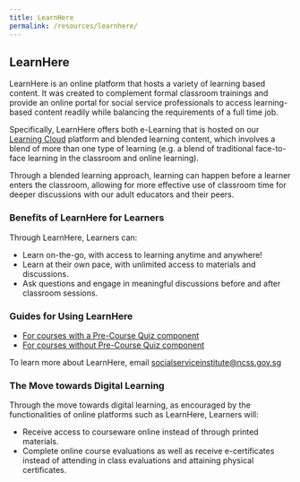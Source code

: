 ```yaml
---
title: LearnHere
permalink: /resources/learnhere/
---
```


## LearnHere
LearnHere is an online platform that hosts a variety of learning based content. It was created to complement formal classroom trainings and provide an online portal for social service professionals to access learning-based content readily while balancing the requirements of a full time job.

Specifically, LearnHere offers both e-Learning that is hosted on our [Learning Cloud](https://learningcloud.sg/pages/external-dashboard.jsf;ilp_JSESSIONID=F1095C87D03086A2672664730D6D7D46?dashboardId=1) platform and blended learning content, which involves a blend of more than one type of learning (e.g. a blend of traditional face-to-face learning in the classroom and online learning).

Through a blended learning approach, learning can happen before a learner enters the classroom, allowing for more effective use of classroom time for deeper discussions with our adult educators and their peers.

### Benefits of LearnHere for Learners
Through LearnHere, Learners can:
- Learn on-the-go, with access to learning anytime and anywhere!
- Learn at their own pace, with unlimited access to materials and discussions.
- Ask questions and engage in meaningful discussions before and after classroom sessions.

### Guides for Using LearnHere
- [For courses with a Pre-Course Quiz component](/images/resources/Learner-login-Course-with-pre-course-equiz.pdf)
- [For courses without Pre-Course Quiz component](/images/resources/Learner-login-Course-without-pre-course-equiz.pdf)

To learn more about LearnHere, email [socialserviceinstitute@ncss.gov.sg](mailto:socialserviceinstitute@ncss.gov.sg)

### The Move towards Digital Learning
Through the move towards digital learning, as encouraged by the functionalities of online platforms such as LearnHere, Learners will:
- Receive access to courseware online instead of through printed materials.
- Complete online course evaluations as well as receive e-certificates instead of attending in class evaluations and attaining physical certificates.
